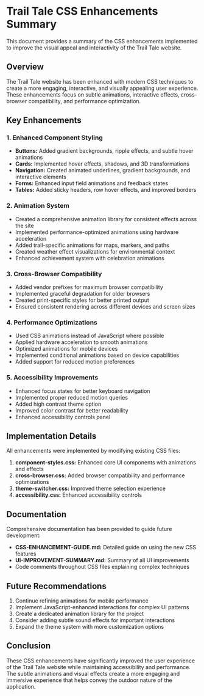 # Trail Tale CSS Enhancements Summary

This document provides a summary of the CSS enhancements implemented to improve the visual appeal and interactivity of the Trail Tale website.

## Overview

The Trail Tale website has been enhanced with modern CSS techniques to create a more engaging, interactive, and visually appealing user experience. These enhancements focus on subtle animations, interactive effects, cross-browser compatibility, and performance optimization.

## Key Enhancements

### 1. Enhanced Component Styling

- **Buttons:** Added gradient backgrounds, ripple effects, and subtle hover animations
- **Cards:** Implemented hover effects, shadows, and 3D transformations
- **Navigation:** Created animated underlines, gradient backgrounds, and interactive elements
- **Forms:** Enhanced input field animations and feedback states
- **Tables:** Added sticky headers, row hover effects, and improved borders

### 2. Animation System

- Created a comprehensive animation library for consistent effects across the site
- Implemented performance-optimized animations using hardware acceleration
- Added trail-specific animations for maps, markers, and paths
- Created weather effect visualizations for environmental context
- Enhanced achievement system with celebration animations

### 3. Cross-Browser Compatibility

- Added vendor prefixes for maximum browser compatibility
- Implemented graceful degradation for older browsers
- Created print-specific styles for better printed output
- Ensured consistent rendering across different devices and screen sizes

### 4. Performance Optimizations

- Used CSS animations instead of JavaScript where possible
- Applied hardware acceleration to smooth animations
- Optimized animations for mobile devices
- Implemented conditional animations based on device capabilities
- Added support for reduced motion preferences

### 5. Accessibility Improvements

- Enhanced focus states for better keyboard navigation
- Implemented proper reduced motion queries
- Added high contrast theme option
- Improved color contrast for better readability
- Enhanced accessibility controls panel

## Implementation Details

All enhancements were implemented by modifying existing CSS files:

1. **component-styles.css:** Enhanced core UI components with animations and effects
2. **cross-browser.css:** Added browser compatibility and performance optimizations
3. **theme-switcher.css:** Improved theme selection experience
4. **accessibility.css:** Enhanced accessibility controls

## Documentation

Comprehensive documentation has been provided to guide future development:

- **CSS-ENHANCEMENT-GUIDE.md:** Detailed guide on using the new CSS features
- **UI-IMPROVEMENT-SUMMARY.md:** Summary of all UI improvements
- Code comments throughout CSS files explaining complex techniques

## Future Recommendations

1. Continue refining animations for mobile performance
2. Implement JavaScript-enhanced interactions for complex UI patterns
3. Create a dedicated animation library for the project
4. Consider adding subtle sound effects for important interactions
5. Expand the theme system with more customization options

## Conclusion

These CSS enhancements have significantly improved the user experience of the Trail Tale website while maintaining accessibility and performance. The subtle animations and visual effects create a more engaging and immersive experience that helps convey the outdoor nature of the application.
